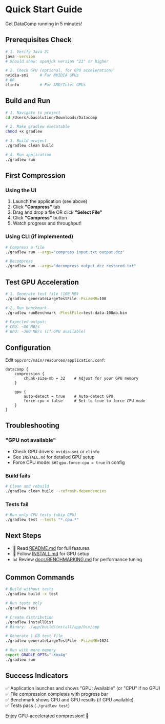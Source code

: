 # Quick Start Guide

Get DataComp running in 5 minutes!

## Prerequisites Check

```bash
# 1. Verify Java 21
java -version
# Should show: openjdk version "21" or higher

# 2. Check GPU (optional, for GPU acceleration)
nvidia-smi     # For NVIDIA GPUs
# OR
clinfo         # For AMD/Intel GPUs
```

## Build and Run

```bash
# 1. Navigate to project
cd /Users/ubasolution/Downloads/Datacomp

# 2. Make gradlew executable
chmod +x gradlew

# 3. Build project
./gradlew clean build

# 4. Run application
./gradlew run
```

## First Compression

### Using the UI

1. Launch the application (see above)
2. Click **"Compress"** tab
3. Drag and drop a file OR click **"Select File"**
4. Click **"Compress"** button
5. Watch progress and throughput!

### Using CLI (if implemented)

```bash
# Compress a file
./gradlew run --args="compress input.txt output.dcz"

# Decompress
./gradlew run --args="decompress output.dcz restored.txt"
```

## Test GPU Acceleration

```bash
# 1. Generate test file (100 MB)
./gradlew generateLargeTestFile -PsizeMB=100

# 2. Run benchmark
./gradlew runBenchmark -PtestFile=test-data-100mb.bin

# Expected output:
# CPU: ~80 MB/s
# GPU: ~300 MB/s (if GPU available)
```

## Configuration

Edit `app/src/main/resources/application.conf`:

```hocon
datacomp {
    compression {
        chunk-size-mb = 32    # Adjust for your GPU memory
    }
    
    gpu {
        auto-detect = true    # Auto-detect GPU
        force-cpu = false     # Set to true to force CPU mode
    }
}
```

## Troubleshooting

### "GPU not available"
- Check GPU drivers: `nvidia-smi` or `clinfo`
- See `INSTALL.md` for detailed GPU setup
- Force CPU mode: set `gpu.force-cpu = true` in config

### Build fails
```bash
# Clean and rebuild
./gradlew clean build --refresh-dependencies
```

### Tests fail
```bash
# Run only CPU tests (skip GPU)
./gradlew test --tests "*.cpu.*"
```

## Next Steps

- 📖 Read [README.md](README.md) for full features
- 🔧 Follow [INSTALL.md](INSTALL.md) for GPU setup
- 📊 Review [docs/BENCHMARKING.md](docs/BENCHMARKING.md) for performance tuning

## Common Commands

```bash
# Build without tests
./gradlew build -x test

# Run tests only
./gradlew test

# Create distribution
./gradlew installDist
# Binary: ./app/build/install/app/bin/app

# Generate 1 GB test file
./gradlew generateLargeTestFile -PsizeMB=1024

# Run with more memory
export GRADLE_OPTS="-Xmx4g"
./gradlew run
```

## Success Indicators

✅ Application launches and shows "GPU: Available" (or "CPU" if no GPU)  
✅ File compression completes with progress bar  
✅ Benchmark shows CPU and GPU results (if GPU available)  
✅ Tests pass (`./gradlew test`)  

Enjoy GPU-accelerated compression! 🚀

